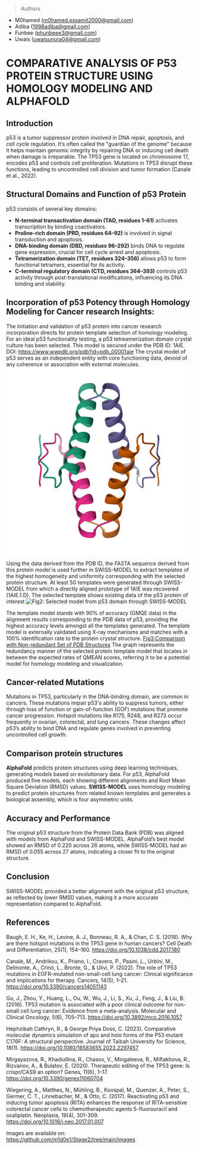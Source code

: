 > Authors 
- M0hamed (m0hamed.essamit2000@gmail.com)
- Adiba (1998adiba@gmail.com)
- Funbee (phunbeee3@gmail.com)
- Uwais (uwaisunura04@gmail.com)

# COMPARATIVE ANALYSIS OF P53 PROTEIN STRUCTURE USING HOMOLOGY MODELING AND ALPHAFOLD

## Introduction
p53 is a tumor suppressor protein involved in DNA repair, apoptosis, and cell cycle regulation. It’s often called the "guardian of the genome" because it helps maintain genomic integrity by repairing DNA or inducing cell death when damage is irreparable. The TP53 gene is located on chromosome 17, encodes p53 and controls cell proliferation. Mutations in TP53 disrupt these functions, leading to uncontrolled cell division and tumor formation (Canale et al., 2022).

## Structural Domains and Function of p53 Protein
p53 consists of several key domains:
* **N-terminal transactivation domain (TAD, residues 1–61)** activates transcription by binding coactivators.
* **Proline-rich domain (PRD, residues 64–92)** is involved in signal transduction and apoptosis.
* **DNA-binding domain (DBD, residues 96–292)** binds DNA to regulate gene expression, crucial for cell cycle arrest and apoptosis.
* **Tetramerization domain (TET, residues 324–356)** allows p53 to form functional tetramers, essential for its activity.
* **C-terminal regulatory domain (CTD, residues 364–393)** controls p53 activity through post-translational modifications, influencing its DNA binding and stability.
## Incorporation of p53 Potency through Homology Modeling for Cancer research Insights:
The initiation and validation of p53 protein into cancer research incorporation directs for protein template selection of homology modeling. For an ideal p53 functionality testing, a p53 tetreamerization domain crystal culture has been selected. 
This model is secured under the PDB ID: 1AIE.
DOI: https://www.wwpdb.org/pdb?id=pdb_00001aie
The crystal model of p53 serves as an independent entity with core functioning data, devoid of any coherence or association with external molecules. 
![Fig1: 1AIE: p53 tetramerization domain crystal culture|1000](images/1aie_assembly-1.jpeg)

Using the data derived from the PDB ID, the FASTA sequence derived from this protein model is used further in SWISS-MODEL to extract templates of the highest homogeneity and uniformity corresponding with the selected protein structure. 
At least 50 templates were generated through SWISS-MODEL from which a directly aligned prototype of 1AIE was recovered (1AIE.1.D). The selected template shows existing data of the p53 protein of interest
![Fig2: Selected model from p53 domain through SWISS-MODEL](images/structure%20(1).png)

The template model stands with 90% of accuracy (GMQE data) in the alignment results corresponding to the PDB data of p53, providing the highest accuracy levels amongst all the templates generated. The template model is externally validated using X-ray mechanisms and matches with a 100% identification rate to the protein crystal structure. 
[Fig3:Comparison with Non-redundant Set of PDB Structures](images/Quality_comparison.png)
The graph represents the redundancy manner of the selected protein template model that locates in between the expected rates of QMEAN scores, referring it to be a potential model for homology modeling and visualization. 

## Cancer-related Mutations 
Mutations in TP53, particularly in the DNA-binding domain, are common in cancers. These mutations impair p53's ability to suppress tumors, either through loss of function or gain-of-function (GOF) mutations that promote cancer progression. Hotspot mutations like R175, R248, and R273 occur frequently in ovarian, colorectal, and lung cancers. These changes affect p53’s ability to bind DNA and regulate genes involved in preventing uncontrolled cell growth.

## Comparison protein structures 
**AlphaFold** predicts protein structures using deep learning techniques, generating models based on evolutionary data. For p53, AlphaFold produced five models, each showing different alignments and Root Mean Square Deviation (RMSD) values. **SWISS-MODEL** uses homology modeling to predict protein structures from related known templates and generates a biological assembly, which is four asymmetric units.

## Accuracy and Performance 
The original p53 structure from the Protein Data Bank (PDB) was aligned with models from AlphaFold and SWISS-MODEL. AlphaFold’s best model showed an RMSD of 0.220 across 26 atoms, while SWISS-MODEL had an RMSD of 0.055 across 27 atoms, indicating a closer fit to the original structure.

## Conclusion
SWISS-MODEL provided a better alignment with the original p53 structure, as reflected by lower RMSD values, making it a more accurate representation compared to AlphaFold.

## References

Baugh, E. H., Ke, H., Levine, A. J., Bonneau, R. A., & Chan, C. S. (2018). Why are there hotspot mutations in the TP53 gene in human cancers? Cell Death and Differentiation, 25(1), 154–160. https://doi.org/10.1038/cdd.2017.180

Canale, M., Andrikou, K., Priano, I., Cravero, P., Pasini, L., Urbini, M., Delmonte, A., Crinò, L., Bronte, G., & Ulivi, P. (2022). The role of TP53 mutations in EGFR-mutated non-small-cell lung cancer: Clinical significance and implications for therapy. Cancers, 14(5), 1–21. https://doi.org/10.3390/cancers14051143

Gu, J., Zhou, Y., Huang, L., Ou, W., Wu, J., Li, S., Xu, J., Feng, J., & Liu, B. (2016). TP53 mutation is associated with a poor clinical outcome for non-small cell lung cancer: Evidence from a meta-analysis. Molecular and Clinical Oncology, 5(6), 705–713. https://doi.org/10.3892/mco.2016.1057

Hephzibah Cathryn, R., & George Priya Doss, C. (2023). Comparative molecular dynamics simulation of apo and holo forms of the P53 mutant C176F: A structural perspective. Journal of Taibah University for Science, 18(1). https://doi.org/10.1080/16583655.2023.2297457

Mirgayazova, R., Khadiullina, R., Chasov, V., Mingaleeva, R., Miftakhova, R., Rizvanov, A., & Bulatov, E. (2020). Therapeutic editing of the TP53 gene: Is crispr/CAS9 an option? Genes, 11(6), 1–17. https://doi.org/10.3390/genes11060704

Wiegering, A., Matthes, N., Mühling, B., Koospal, M., Quenzer, A., Peter, S., Germer, C. T., Linnebacher, M., & Otto, C. (2017). Reactivating p53 and inducing tumor apoptosis (RITA) enhances the response of RITA-sensitive colorectal cancer cells to chemotherapeutic agents 5-fluorouracil and oxaliplatin. Neoplasia, 19(4), 301-309. https://doi.org/10.1016/j.neo.2017.01.007 



Images are available on: https://github.com/m1d0e1/Stage2/tree/main/images
